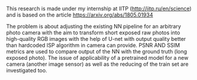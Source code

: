 This research is made under my internship at IITP (http://iitp.ru/en/science) and is based on the article https://arxiv.org/abs/1805.01934 

The problem is about adjusting the existing NN pipeline for an arbitrary photo camera with the aim to transform short exposed raw photos into high-quality RGB images with the help of U-net with output quality better than hardcoded ISP algorithm in camera can provide. PSNR AND SSIM metrics are used to compare output of the NN with the ground truth (long exposed photo). The issue of applicability of a pretrained model for a new camera (another image sensor) as well as the reducing of the train set are investigated too. 

